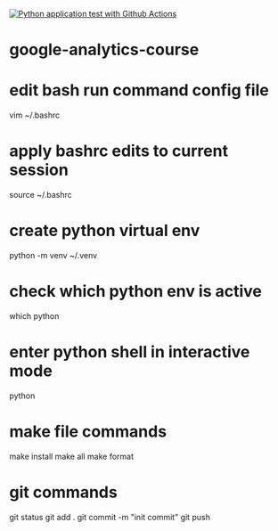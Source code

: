 [![Python application test with Github Actions](https://github.com/dExplorer/google-analytics-course/actions/workflows/main.yml/badge.svg)](https://github.com/dExplorer/google-analytics-course/actions/workflows/main.yml)

# google-analytics-course

# edit bash run command config file
vim ~/.bashrc

# apply bashrc edits to current session
source ~/.bashrc

# create python virtual env
python -m venv ~/.venv

# check which python env is active
which python

# enter python shell in interactive mode
python

# make file commands
make install
make all
make format

# git commands
git status
git add .
git commit -m "init commit"
git push
